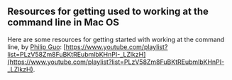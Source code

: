 ## Resources for getting used to working at the command line in Mac OS

Here are some resources for getting started with working at the command line, by [Philip Guo](https://pg.ucsd.edu/): [https://www.youtube.com/playlist?list=PLzV58Zm8FuBKtREubmlbKHnPI-_LZlkzH](https://www.youtube.com/playlist?list=PLzV58Zm8FuBKtREubmlbKHnPI-_LZlkzH).
